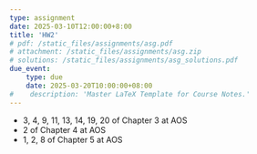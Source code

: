 ```yaml
---
type: assignment
date: 2025-03-10T12:00:00+8:00
title: 'HW2'
# pdf: /static_files/assignments/asg.pdf
# attachment: /static_files/assignments/asg.zip
# solutions: /static_files/assignments/asg_solutions.pdf
due_event: 
    type: due
    date: 2025-03-20T10:00:00+08:00
#    description: 'Master LaTeX Template for Course Notes.'
---
```

- 3, 4, 9, 11, 13, 14, 19, 20 of Chapter 3 at AOS
- 2 of Chapter 4 at AOS
- 1, 2, 8 of Chapter 5 at AOS
